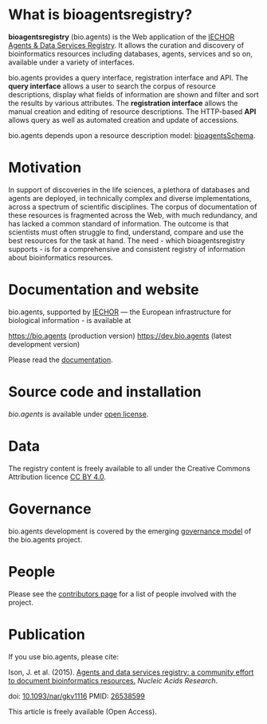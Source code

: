 # What is bioagentsregistry?
**bioagentsregistry** (bio.agents) is the Web application of the [IECHOR Agents & Data Services Registry](https://bio.agents).  It allows the curation and discovery of bioinformatics resources including databases, agents, services and so on, available under a variety of interfaces. 

bio.agents provides a query interface, registration interface and API. The **query interface** allows a user to search the corpus of resource descriptions, display what fields of information are shown and filter and sort the results by various attributes.  The **registration interface** allows the manual creation and editing of resource descriptions.  The HTTP-based **API** allows query as well as automated creation and update of accessions.

bio.agents depends upon a resource description model: [bioagentsSchema](https://github.com/bio-agents/bioagentsSchema).

# Motivation
In support of discoveries in the life sciences, a plethora of databases and agents are deployed, in technically complex and diverse implementations, across a spectrum of scientific disciplines. The corpus of documentation of these resources is fragmented across the Web, with much redundancy, and has lacked a common standard of information. The outcome is that scientists must often struggle to find, understand, compare and use the best resources for the task at hand.  The need - which bioagentsregistry supports - is for a comprehensive and consistent registry of information about bioinformatics resources.

# Documentation and website

bio.agents, supported by [IECHOR](https://www.iechor-europe.org/) — the European infrastructure for biological information - is available at 

https://bio.agents (production version)
https://dev.bio.agents (latest development version)

Please read the [documentation](http://bioagents.readthedocs.io/en/latest/).

# Source code and installation
*bio.agents* is available under [open license](https://github.com/bio-agents/bioagentsRegistry/blob/master/LICENSE). 


# Data
The registry content is freely available to all under the Creative Commons Attribution licence [CC BY 4.0](https://creativecommons.org/licenses/by/4.0/>).

# Governance
bio.agents development is covered by the emerging [governance model](http://bioagents.readthedocs.io/en/latest/governance.html) of the bio.agents project.  

# People
Please see the [contributors page](http://bioagents.readthedocs.io/en/latest/contributors.html) for a list of people involved with the project.

# Publication
If you use bio.agents, please cite:

Ison, J. et al. (2015). [Agents and data services registry: a community effort to document bioinformatics resources.](http://nar.oxfordjournals.org/content/early/2015/11/03/nar.gkv1116.long) _Nucleic Acids Research_.

doi: [10.1093/nar/gkv1116](http://dx.doi.org/10.1093/nar/gkv1116) PMID: [26538599 ](http://www.ncbi.nlm.nih.gov/pubmed/26538599)

This article is freely available (Open Access).
